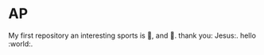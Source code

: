 # AP
My first repository
an interesting sports is :football:, and :running:.
thank you: Jesus:.
hello :world:.
